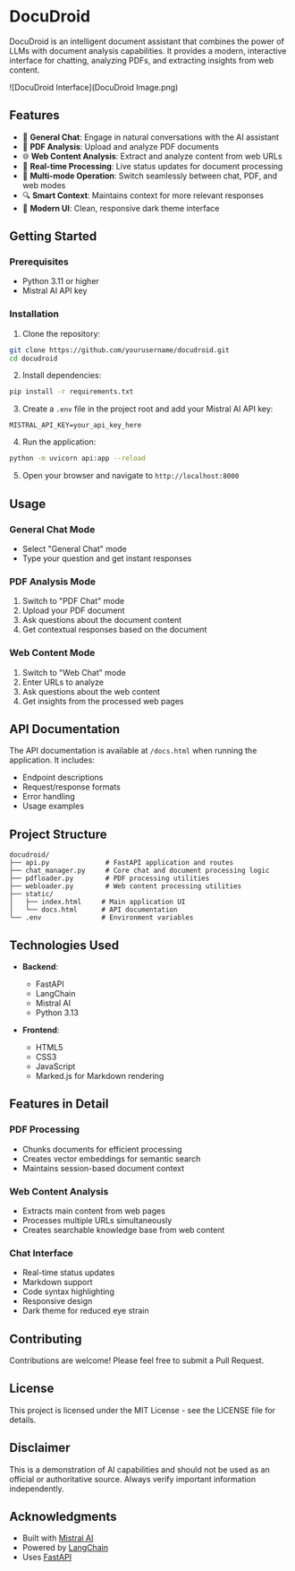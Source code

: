 # DocuDroid

DocuDroid is an intelligent document assistant that combines the power of LLMs with document analysis capabilities. It provides a modern, interactive interface for chatting, analyzing PDFs, and extracting insights from web content.

![DocuDroid Interface](DocuDroid Image.png)

## Features

- 🤖 **General Chat**: Engage in natural conversations with the AI assistant
- 📄 **PDF Analysis**: Upload and analyze PDF documents
- 🌐 **Web Content Analysis**: Extract and analyze content from web URLs
- 💬 **Real-time Processing**: Live status updates for document processing
- 🎯 **Multi-mode Operation**: Switch seamlessly between chat, PDF, and web modes
- 🔍 **Smart Context**: Maintains context for more relevant responses
- 🎨 **Modern UI**: Clean, responsive dark theme interface

## Getting Started

### Prerequisites

- Python 3.11 or higher
- Mistral AI API key

### Installation

1. Clone the repository:
```bash
git clone https://github.com/yourusername/docudroid.git
cd docudroid
```

2. Install dependencies:
```bash
pip install -r requirements.txt
```

3. Create a `.env` file in the project root and add your Mistral AI API key:
```env
MISTRAL_API_KEY=your_api_key_here
```

4. Run the application:
```bash
python -m uvicorn api:app --reload
```

5. Open your browser and navigate to `http://localhost:8000`

## Usage

### General Chat Mode
- Select "General Chat" mode
- Type your question and get instant responses

### PDF Analysis Mode
1. Switch to "PDF Chat" mode
2. Upload your PDF document
3. Ask questions about the document content
4. Get contextual responses based on the document

### Web Content Mode
1. Switch to "Web Chat" mode
2. Enter URLs to analyze
3. Ask questions about the web content
4. Get insights from the processed web pages

## API Documentation

The API documentation is available at `/docs.html` when running the application. It includes:
- Endpoint descriptions
- Request/response formats
- Error handling
- Usage examples

## Project Structure

```
docudroid/
├── api.py              # FastAPI application and routes
├── chat_manager.py     # Core chat and document processing logic
├── pdfloader.py        # PDF processing utilities
├── webloader.py        # Web content processing utilities
├── static/
│   ├── index.html     # Main application UI
│   └── docs.html      # API documentation
└── .env               # Environment variables
```

## Technologies Used

- **Backend**:
  - FastAPI
  - LangChain
  - Mistral AI
  - Python 3.13

- **Frontend**:
  - HTML5
  - CSS3
  - JavaScript
  - Marked.js for Markdown rendering

## Features in Detail

### PDF Processing
- Chunks documents for efficient processing
- Creates vector embeddings for semantic search
- Maintains session-based document context

### Web Content Analysis
- Extracts main content from web pages
- Processes multiple URLs simultaneously
- Creates searchable knowledge base from web content

### Chat Interface
- Real-time status updates
- Markdown support
- Code syntax highlighting
- Responsive design
- Dark theme for reduced eye strain

## Contributing

Contributions are welcome! Please feel free to submit a Pull Request.

## License

This project is licensed under the MIT License - see the LICENSE file for details.

## Disclaimer

This is a demonstration of AI capabilities and should not be used as an official or authoritative source. Always verify important information independently.

## Acknowledgments

- Built with [Mistral AI](https://mistral.ai)
- Powered by [LangChain](https://www.langchain.com)
- Uses [FastAPI](https://fastapi.tiangolo.com)
